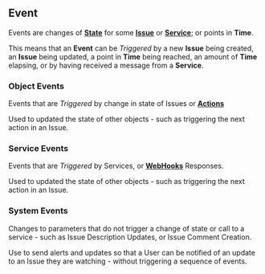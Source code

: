 ## Event

Events are changes of [**State**](/docs/definitions/states.md) for some [**Issue**](/docs/definitions/issues.md) or [**Service**](/docs/definitions/services.md); or points in **Time**.

This means that an **Event** can be *Triggered* by a new **Issue** being created, an **Issue** being updated, a point in **Time** being reached, an amount of **Time** elapsing, or by having received a message from a **Service**.

### Object Events

Events that are *Triggered* by change in state of Issues or [**Actions**](/docs/definitions/actions.md)

Used to updated the state of other objects - such as triggering the next action in an Issue.

### Service Events

Events that are *Triggered* by Services, or [**WebHooks**](/docs/definitions/webhooks.md) Responses.

Used to updated the state of other objects - such as triggering the next action in an Issue.

### System Events

Changes to parameters that do not trigger a change of state or call to a service - such as Issue Description Updates, or Issue Comment Creation.

Use to send alerts and updates so that a User can be notified of an update to an Issue they are watching - without triggering a sequence of events.
